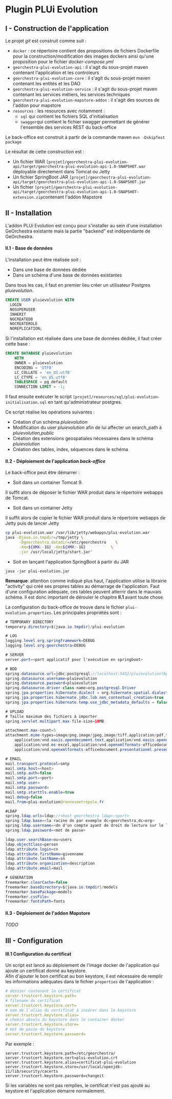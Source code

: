 # Plugin PLUi Evolution

## I - Construction de l'application

Le projet _git_ est construit comme suit :

- `docker` : ce répertoire contient des propositions de fichiers Dockerfile pour la construction/modification des images dockers ainsi  qu'une proposition pour le fichier _docker-compose.yml_
- `georchestra-plui-evolution-api` : il s'agit du sous-projet maven contenant l'application et les controleurs
- `georchestra-plui-evolution-core` : il s'agit du sous-projet maven contenant les entités et les DAO
- `georchestra-plui-evolution-service` : il s'agit du sous-projet maven contenant les services métiers, les services techniques
- `georchestra-plui-evolution-mapstore-addon` :  il s'agit des sources de l'addon pour mapstore
- `resources` :  les resources avec notamment :
  - `sql` qui contient les fichiers SQL d'initialisation
  - `swagger`qui contient le fichier swagger permettant de générer l'ensemble des services REST du back-office
  
Le back-office est construit à partir de la commande maven
`mvn -DskipTest package`

Le résultat de cette construction est :
* Un fichier WAR `[projet]/georchestra-plui-evolution-api/target/georchestra-plui-evolution-api-1.0-SNAPSHOT.war` déployable directement dans Tomcat ou Jetty
* Un fichier SpringBoot JAR `[projet]/georchestra-plui-evolution-api/target/georchestra-plui-evolution-api-1.0-SNAPSHOT.jar`
* Un fichier `[projet]/georchestra-plui-evolution-api/target/georchestra-plui-evolution-api-1.0-SNAPSHOT-extension.zip`contenant l'addon Mapstore

## II - Installation

L'addon PLUi Evolution est conçu pour s'installer au sein d'une installation GeOrchestra existante mais la partie "backend" est indépendante de GeOrchestra.

#### II.1 - Base de données

L'installation peut être réalisée soit :
* Dans une base de données dédiée
* Dans un schéma d'une base de données existantes

Dans tous les cas, il faut en premier lieu créer un utilisateur Postgres _pluievolution_.

```sql
CREATE USER pluievolution WITH
  LOGIN
  NOSUPERUSER
  INHERIT
  NOCREATEDB
  NOCREATEROLE
  NOREPLICATION;
```

Si l'installation est réalisée dans une base de données dédiée, il faut créer cette base :

```sql
CREATE DATABASE pluievolution
    WITH 
    OWNER = pluievolution
    ENCODING = 'UTF8'
    LC_COLLATE = 'en_US.utf8'
    LC_CTYPE = 'en_US.utf8'
    TABLESPACE = pg_default
    CONNECTION LIMIT = -1;
```

Il faut ensuite exécuter le script `[projet]/resources/sql/plui-evolution-initialisation.sql` en tant qu'administrateur postgres.

Ce script réalise les opérations suivantes :
* Création d'un schéma _pluievolution_
* Modification du user _pluievolution_ afin de lui affecter un search_path à _pluievolution,public_
* Création des extensions geospatiales nécessaires dans le schéma _pluievolution_
* Création des tables, index, séquences dans le schéma

#### II.2 - Déploiement de l'application _back-office_

Le back-office peut être démarrer :
* Soit dans un container Tomcat 9.

Il suffit alors de déposer le fichier WAR produit dans le répertoire webapps de Tomcat.

* Soit dans un container Jetty

Il suffit alors de copier le fichier WAR produit dans le répertoire webapps de Jetty puis de lancer Jetty

```sh
cp plui-evolution.war /var/lib/jetty/webapps/plui-evolution.war
java -Djava.io.tmpdir=/tmp/jetty \
      -Dgeorchestra.datadir=/etc/georchestra 	\
      -Xmx${XMX:-1G} -Xms${XMX:-1G}           \
      -jar /usr/local/jetty/start.jar"
```

* Soit en lançant l'application SpringBoot à partir du JAR 

```
java -jar plui-evolution.jar
```

**Remarque**: attention comme indiqué plus haut, l'application utilise la librairie "activity" qui créé ses propres tables au démarrage de l'application. Faut d'une configuration adéquate, ces tables peuvent atterrir dans le mauvais schéma. Il est donc important de dérouler le chapitre **II.1** avant toute chose.

La configuration du back-office de trouve dans le fichier `plui-evolution.properties`. Les principales propriétés sont :

```java
# TEMPORARY DIRECTORY
temporary.directory=${java.io.tmpdir}/plui-evolution

# LOG
logging.level.org.springframework=DEBUG
logging.level.org.georchestra=DEBUG

# SERVER 
server.port=<port applicatif pour l'exécution en springboot>

# BDD
spring.datasource.url=jdbc:postgresql://localhost:5432/pluievolution?ApplicationName=plui-evolution
spring.datasource.username=pluievolution
spring.datasource.password=pluievolution
spring.datasource.driver-class-name=org.postgresql.Driver
spring.jpa.properties.hibernate.dialect = org.hibernate.spatial.dialect.postgis.PostgisPG95Dialect
spring.jpa.properties.hibernate.jdbc.lob.non_contextual_creation=true
spring.jpa.properties.hibernate.temp.use_jdbc_metadata_defaults = false

# UPLOAD
# Taille maximum des fichiers à importer
spring.servlet.multipart.max-file-size=10MB

attachment.max-count=5
attachment.mime-types=image/png,image/jpeg,image/tiff,application/pdf,text/plain,text/html,text/csv,application/vnd.dxf,application/vnd.dwg,\
	application/vnd.oasis.opendocument.text,application/vnd.oasis.opendocument.spreadsheet,application/vnd.oasis.opendocument.presentation,application/vnd.oasis.opendocument.graphics,\
	application/vnd.ms-excel,application/vnd.openxmlformats-officedocument.spreadsheetml.sheet,application/vnd.ms-powerpoint,\
	application/vnd.openxmlformats-officedocument.presentationml.presentation,application/msword,application/vnd.openxmlformats-officedocument.wordprocessingml.document

# EMAIL
mail.transport.protocol=smtp
mail.smtp.host=<host>
mail.smtp.auth=false
mail.smtp.port=<port>
mail.smtp.user=
mail.smtp.password=
mail.smtp.starttls.enable=true
mail.debug=false
mail.from=plui-evolution@rennesmetropole.fr

#LDAP
spring.ldap.urls=ldap://<host georchestra ldap>:<port>
spring.ldap.base=<la racine dn par exemple dc=georchestra,dc=org>
spring.ldap.username=<dn d'un compte ayant de droit de lecture sur le ldap par exemple cn=admin,dc=georchestra,dc=org>
spring.ldap.password=<mot de passe>

ldap.user.searchBase=ou=users
ldap.objectClass=person
ldap.attribute.login=cn
ldap.attribute.firstName=givenname
ldap.attribute.lastName=sn
ldap.attribute.organization=description
ldap.attribute.email=mail

# GENERATION
freemarker.clearCache=false
freemarker.baseDirectory=${java.io.tmpdir}/models
freemarker.basePackage=models
freemarker.cssFile=
freemarker.fontsPath=fonts

```

#### II.3 - Déploiement de l'addon Mapstore

*TODO*

## III - Configuration

#### III.1 Configuration du certificat

Un script est lancé au déploiement de l'image docker de l'application qui ajoute un certificat donné au keystore.  
Afin d'ajouter le bon certificat au bon keystore, il est nécessaire de remplir les informations adéquates dans le fichier `properties` de l'application :

```yaml
# dossier contenant le certificat
server.trustcert.keystore.path=
# filename du certificat
server.trustcert.keystore.cert=
# nom de l'alias du certificat à insérer dans le keystore
server.trustcert.keystore.alias=
# chemin absolu du keystore dans le container docker
server.trustcert.keystore.store=
# mot de passe du keystore
server.trustcert.keystore.password=
```
Par exemple :
```
server.trustcert.keystore.path=/etc/georchestra/
server.trustcert.keystore.cert=plui-evolution.crt
server.trustcert.keystore.alias=certificat-plui-evolution
server.trustcert.keystore.store=/usr/local/openjdk-11/lib/security/cacerts
server.trustcert.keystore.password=changeit
```

Si les variables ne sont pas remplies, le certificat n'est pas ajouté au keystore et l'application démarre normalement.

